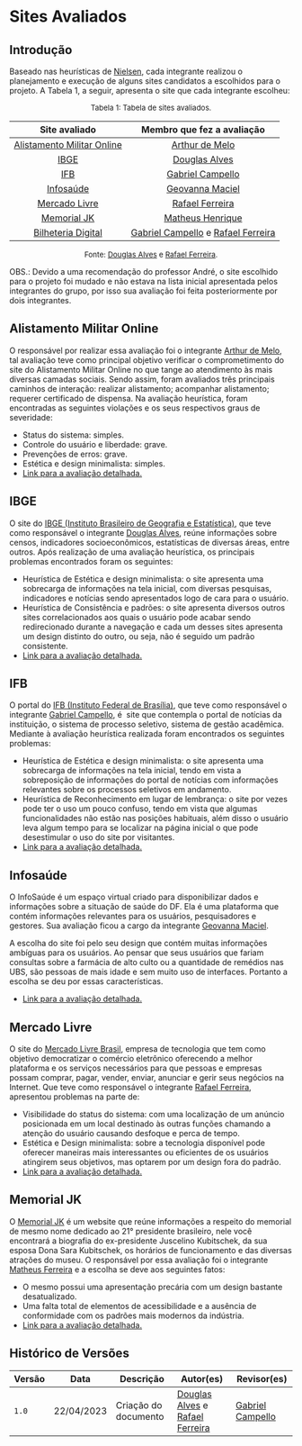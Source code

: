 # Sites Avaliados

## Introdução
Baseado nas heurísticas de [Nielsen](https://www.nngroup.com/people/jakob-nielsen/), cada integrante realizou o planejamento e execução de alguns sites candidatos a escolhidos para o projeto. A Tabela 1, a seguir, apresenta o site que cada integrante escolheu:

<font size="2"><p style="text-align: center">Tabela 1: Tabela de sites avaliados.</p></font>


<center>

| Site avaliado | Membro que fez a avaliação|
| :---------------------------------------------: | :----------------------: 
| [Alistamento Militar Online](#alistamento-militar-online) | [Arthur de Melo](https://github.com/arthurmlv)
| [IBGE](#ibge) | [Douglas Alves](https://github.com/dougAlvs) 
| [IFB](#ifb) | [Gabriel Campello](https://github.com/g16c) 
| [Infosaúde](#infosaude) |[Geovanna Maciel](https://github.com/manuziny)
| [Mercado Livre](#mercado-livre)| [Rafael Ferreira](https://github.com/RafaelCLG0) 
| [Memorial JK](#memorial-jk)| [Matheus Henrique](https://github.com/https://github.com/mathonaut) 
| [Bilheteria Digital](site-escolhido.md) |[Gabriel Campello](https://github.com/g16c) e [Rafael Ferreira](https://github.com/RafaelCLG0)

</center>

<font size="2"><p style="text-align: center">Fonte: [Douglas Alves](https://github.com/dougAlvs) e [Rafael Ferreira](https://github.com/RafaelCLG0).</p></font>


OBS.: Devido a uma recomendação do professor André, o site escolhido para o projeto foi mudado e não estava na lista inicial apresentada pelos integrantes do grupo, por isso sua avaliação foi feita posteriormente por dois integrantes.

## Alistamento Militar Online
O responsável por realizar essa avaliação foi o integrante [Arthur de Melo](https://github.com/arthurmlv), tal avaliação teve como principal objetivo verificar o comprometimento do site do Alistamento Militar Online no que tange ao atendimento às mais diversas camadas sociais. Sendo assim, foram avaliados três principais caminhos de interação: realizar alistamento; acompanhar alistamento; requerer certificado de dispensa. Na avaliação heurística, foram encontradas as seguintes violações e os seus respectivos graus de severidade:

* Status do sistema: simples.
* Controle do usuário e liberdade: grave.
* Prevenções de erros: grave.
* Estética e design minimalista: simples.
* [Link para a avaliação detalhada.](avaliacoes/avaliacao-alistamento-militar.pdf)


## IBGE
O site do [IBGE (Instituto Brasileiro de Geografia e Estatística)](https://ibge.gov.br), que teve como responsável o integrante [Douglas Alves](https://github.com/dougAlvs), reúne informações sobre censos, indicadores socioeconômicos, estatísticas de diversas áreas, entre outros. Após realização de uma avaliação heurística, os principais problemas encontrados foram os seguintes:

* Heurística de Estética e design minimalista: o site apresenta uma sobrecarga de informações na tela inicial, com diversas pesquisas, indicadores e notícias sendo apresentados logo de cara para o usuário.
* Heurística de Consistência e padrões: o site apresenta diversos outros sites correlacionados aos quais o usuário pode acabar sendo redirecionado durante a navegação e cada um desses sites apresenta um design distinto do outro, ou seja, não é seguido um padrão consistente.
* [Link para a avaliação detalhada.](avaliacoes/avaliacao-ibge.pdf)

## IFB
O portal do [IFB (Instituto Federal de Brasília)](https://www.ifb.edu.br/), que teve como responsável o integrante [Gabriel Campello](https://github.com/G16C), é  site que contempla o portal de notícias da instituição, o sistema de processo seletivo, sistema de gestão acadêmica. Mediante à avaliação heurística realizada foram encontrados os seguintes problemas:

* Heurística de Estética e design minimalista: o site apresenta uma sobrecarga de informações na tela inicial, tendo em vista a sobreposição de informações do portal de notícias com informações relevantes sobre os processos seletivos em andamento.
* Heurística de Reconhecimento em lugar de lembrança: o site por vezes pode ter o uso um pouco confuso, tendo em vista que algumas funcionalidades não estão nas posições habituais, além disso o usuário leva algum tempo para se localizar na página inicial o que pode desestimular o uso do site por visitantes.
* [Link para a avaliação detalhada.](avaliacoes/avaliacao-ifb.pdf)

## Infosaúde
O InfoSaúde é um espaço virtual criado para disponibilizar dados e informações sobre a situação de saúde do DF. Ela é uma plataforma que contém informações relevantes para os usuários, pesquisadores e gestores. Sua avaliação ficou a cargo da integrante [Geovanna Maciel](https://github.com/manuziny).

A escolha do site foi pelo seu design que contém muitas informações ambíguas para os usuários. Ao pensar que seus usuários que fariam consultas sobre a farmácia de alto culto ou a quantidade de remédios nas UBS, são pessoas de mais idade e sem muito uso de interfaces. Portanto a escolha se deu por essas características.

* [Link para a avaliação detalhada.](avaliacoes/avaliacao-infosaude.pdf)

## Mercado Livre
O site do [Mercado Livre Brasil](https://www.mercadolivre.com.br), empresa de tecnologia que tem como objetivo democratizar o comércio eletrônico oferecendo a melhor plataforma e os serviços necessários para que pessoas e empresas possam comprar, pagar, vender, enviar, anunciar e gerir seus negócios na Internet. Que teve como responsável o integrante [Rafael Ferreira](https://github.com/RafaelCLG0), apresentou problemas na parte de:

* Visibilidade do status do sistema: com uma localização de um anúncio posicionada em um local destinado às outras funções chamando a atenção do usuário causando desfoque e perca de tempo.
* Estética e Design minimalista: sobre a tecnologia disponível pode oferecer maneiras mais interessantes ou eficientes de os usuários atingirem seus objetivos, mas optarem por um design fora do padrão.
* [Link para a avaliação detalhada.](avaliacoes/avaliacao-mercado-livre.pdf)

## Memorial JK
O [Memorial JK](http://www.memorialjk.com.br) é um website que reúne informações a respeito do memorial de mesmo nome dedicado ao 21° presidente brasileiro, nele você encontrará a biografia do ex-presidente Juscelino Kubitschek, da sua esposa Dona Sara Kubitschek, os horários de funcionamento e das diversas atrações do museu. O responsável por essa avaliação foi o integrante [Matheus Ferreira](https://github.com/mathonaut) e a escolha se deve aos seguintes fatos:

* O mesmo possui uma apresentação precária com um design bastante desatualizado.
* Uma falta total de elementos de acessibilidade e a ausência de conformidade com os padrões mais modernos da indústria.
* [Link para a avaliação detalhada.](avaliacoes/avaliacao-memorial.pdf)

## Histórico de Versões

Versão  |   Data   | Descrição | Autor(es) | Revisor(es)
--------- | ------ | ------ | ---------- | ----------
 `1.0` | 22/04/2023 | Criação do documento | [Douglas Alves](https://github.com/dougalvs) e [Rafael Ferreira](https://github.com/RafaelCLG0)| [Gabriel Campello](https://github.com/g16c)
